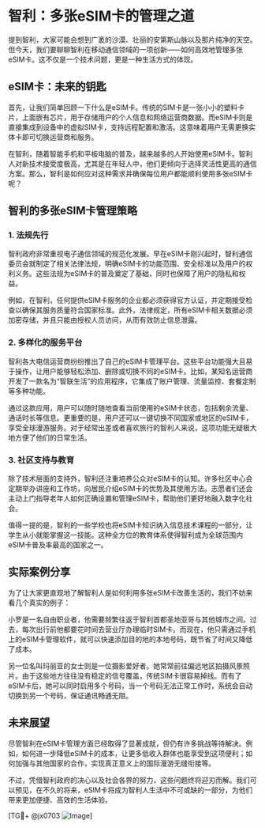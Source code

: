 # 智利：多张eSIM卡的管理之道

提到智利，大家可能会想到广袤的沙漠、壮丽的安第斯山脉以及那片纯净的天空。但今天，我们要聊聊智利在移动通信领域的一项创新——如何高效地管理多张eSIM卡。这不仅是一个技术问题，更是一种生活方式的体现。

## eSIM卡：未来的钥匙

首先，让我们简单回顾一下什么是eSIM卡。传统的SIM卡是一张小小的塑料卡片，上面嵌有芯片，用于存储用户的个人信息和网络运营商数据。而eSIM卡则是直接集成到设备中的虚拟SIM卡，支持远程配置和激活。这意味着用户无需更换实体卡即可切换运营商和服务。

在智利，随着智能手机和平板电脑的普及，越来越多的人开始使用eSIM卡。智利人对新技术接受度极高，尤其是在年轻人中，他们更倾向于选择灵活性更高的通信方案。那么，智利是如何应对这种需求并确保每位用户都能顺利使用多张eSIM卡呢？

## 智利的多张eSIM卡管理策略

### 1. 法规先行

智利政府非常重视电子通信领域的规范化发展。早在eSIM卡刚兴起时，智利通信委员会就制定了相关法律法规，明确eSIM卡的功能范围、安全标准以及用户的权利义务。这些法规为eSIM卡的普及奠定了基础，同时也保障了用户的隐私和权益。

例如，在智利，任何提供eSIM卡服务的企业都必须获得官方认证，并定期接受检查以确保其服务质量符合国家标准。此外，法律规定，所有eSIM卡相关数据必须加密存储，并且只能由授权人员访问，从而有效防止信息泄露。

### 2. 多样化的服务平台

智利各大电信运营商纷纷推出了自己的eSIM卡管理平台。这些平台功能强大且易于操作，让用户能够轻松添加、删除或切换不同的eSIM卡。比如，某知名运营商开发了一款名为“智联生活”的应用程序，它集成了账户管理、流量监控、套餐定制等多种功能。

通过这款应用，用户可以随时随地查看当前使用的eSIM卡状态，包括剩余流量、通话时长等信息。更重要的是，用户还可以一键切换不同国家或地区的eSIM卡，享受全球漫游服务。对于经常出差或者喜欢旅行的智利人来说，这项功能无疑极大地方便了他们的日常生活。

### 3. 社区支持与教育

除了技术层面的支持外，智利还注重培养公众对eSIM卡的认知。许多社区中心会定期举办讲座和工作坊，向居民介绍eSIM卡的优势及其使用方法。志愿者们还会主动上门指导老年人如何正确设置和管理eSIM卡，帮助他们更好地融入数字化社会。

值得一提的是，智利的一些学校也将eSIM卡知识纳入信息技术课程的一部分，让学生从小就能掌握这一技能。这种全方位的教育体系使得智利成为全球范围内eSIM卡普及率最高的国家之一。

## 实际案例分享

为了让大家更直观地了解智利人是如何利用多张eSIM卡改善生活的，我们不妨来看几个真实的例子：

小罗是一名自由职业者，他需要频繁往返于智利首都圣地亚哥与其他城市之间。过去，每次出行前他都要花时间去营业厅办理临时SIM卡。而现在，他只需通过手机上的eSIM卡管理软件，就可以快速添加目的地的本地号码，既节省了时间又降低了成本。

另一位名叫玛丽亚的女士则是一位摄影爱好者。她常常前往偏远地区拍摄风景照片。由于这些地方往往没有稳定的信号覆盖，传统SIM卡很容易掉线。而有了eSIM卡后，她可以同时启用多个号码，当一个号码无法正常工作时，系统会自动切换到另一个号码，保证通讯畅通无阻。

## 未来展望

尽管智利在eSIM卡管理方面已经取得了显著成就，但仍有许多挑战等待解决。例如，如何进一步降低eSIM卡的成本，让更多低收入群体也能享受到这项便利；如何加强与其他国家的合作，实现真正意义上的国际漫游无缝衔接等。

不过，凭借智利政府的决心以及社会各界的努力，这些问题终将迎刃而解。我们可以预见，在不久的将来，eSIM卡将成为智利人生活中不可或缺的一部分，为他们带来更加便捷、高效的生活体验。

[TG💪+ @jx0703 ![Image](https://github.com/user-attachments/assets/dbca1d08-cadb-493c-b0ec-ad6f7a83f270)]